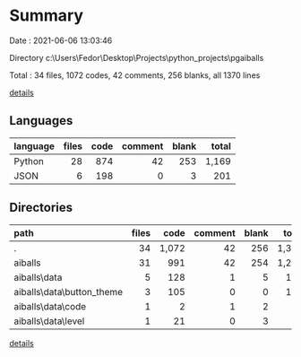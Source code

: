 # Summary

Date : 2021-06-06 13:03:46

Directory c:\Users\Fedor\Desktop\Projects\python_projects\pgaiballs

Total : 34 files,  1072 codes, 42 comments, 256 blanks, all 1370 lines

[details](details.md)

## Languages
| language | files | code | comment | blank | total |
| :--- | ---: | ---: | ---: | ---: | ---: |
| Python | 28 | 874 | 42 | 253 | 1,169 |
| JSON | 6 | 198 | 0 | 3 | 201 |

## Directories
| path | files | code | comment | blank | total |
| :--- | ---: | ---: | ---: | ---: | ---: |
| . | 34 | 1,072 | 42 | 256 | 1,370 |
| aiballs | 31 | 991 | 42 | 254 | 1,287 |
| aiballs\data | 5 | 128 | 1 | 5 | 134 |
| aiballs\data\button_theme | 3 | 105 | 0 | 0 | 105 |
| aiballs\data\code | 1 | 2 | 1 | 2 | 5 |
| aiballs\data\level | 1 | 21 | 0 | 3 | 24 |

[details](details.md)
